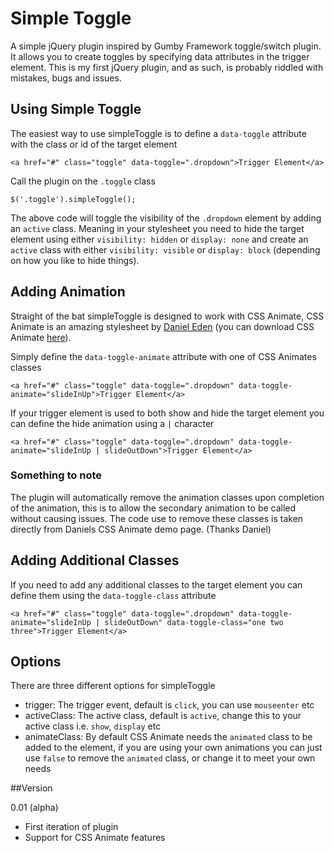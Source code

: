 # Simple Toggle 
A simple jQuery plugin inspired by Gumby Framework toggle/switch plugin. It allows you to create toggles by specifying data attributes in the trigger element. This is my first jQuery plugin, and as such, is probably riddled with mistakes, bugs and issues. 

## Using Simple Toggle
The easiest way to use simpleToggle is to define a `data-toggle` attribute with the class or id of the target element  

	<a href="#" class="toggle" data-toggle=".dropdown">Trigger Element</a>
	
Call the plugin on the `.toggle` class

	$('.toggle').simpleToggle();

The above code will toggle the visibility of the `.dropdown` element by adding an `active` class. Meaning in your stylesheet you need to hide the target element using either `visibility: hidden` or `display: none` and create an `active` class with either `visibility: visible` or `display: block` (depending on how you like to hide things). 

## Adding Animation 
Straight of the bat simpleToggle is designed to work with CSS Animate, CSS Animate is an amazing stylesheet by [Daniel Eden](https://daneden.me/) (you can download CSS Animate [here](https://daneden.github.io/animate.css/)). 

Simply define the `data-toggle-animate` attribute with one of CSS Animates classes 

	<a href="#" class="toggle" data-toggle=".dropdown" data-toggle-animate="slideInUp">Trigger Element</a>
	
If your trigger element is used to both show and hide the target element you can define the hide animation using a `|` character 

	<a href="#" class="toggle" data-toggle=".dropdown" data-toggle-animate="slideInUp | slideOutDown">Trigger Element</a>
	
### Something to note
The plugin will automatically remove the animation classes upon completion of the animation, this is to allow the secondary animation to be called without causing issues. The code use to remove these classes is taken directly from Daniels CSS Animate demo page. (Thanks Daniel)

## Adding Additional Classes 
If you need to add any additional classes to the target element you can define them using the `data-toggle-class` attribute 

	<a href="#" class="toggle" data-toggle=".dropdown" data-toggle-animate="slideInUp | slideOutDown" data-toggle-class="one two three">Trigger Element</a>
	
## Options 
There are three different options for simpleToggle 

- trigger: The trigger event, default is `click`, you can use `mouseenter` etc
- activeClass: The active class, default is `active`, change this to your active class i.e. `show`, `display` etc
- animateClass: By default CSS Animate needs the `animated` class to be added to the element, if you are using your own animations you can just use `false` to remove the `animated` class, or change it to meet your own needs 

##Version

0.01 (alpha)

- First iteration of plugin 
- Support for CSS Animate features  